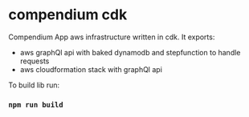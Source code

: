 # compendium cdk
Compendium App aws infrastructure written in cdk.
It exports: 
* aws graphQl api with baked dynamodb and stepfunction to handle requests
* aws cloudformation stack with graphQl api

To build lib run:

### `npm run build`
